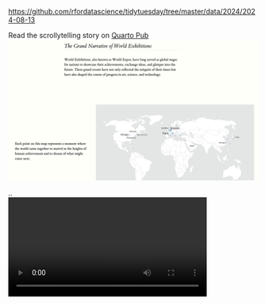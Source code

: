 https://github.com/rfordatascience/tidytuesday/tree/master/data/2024/2024-08-13

Read the scrollytelling story on [Quarto Pub](https://georgios.quarto.pub/a-visual-journey-through-world-exhibitions/)
![](plots/worlds_fairs_closeread_screenshot.png)
  
  
..  
<video src="plots/worlds_fairs_scrollcapture.mp4" width="400">